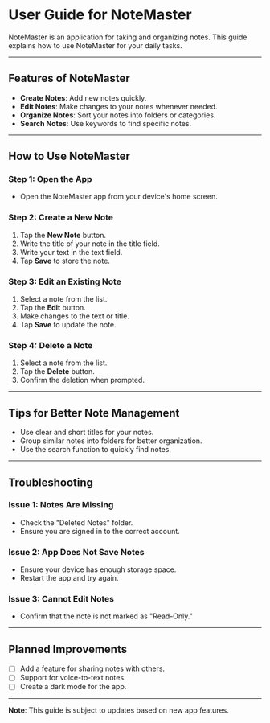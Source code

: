 # User Guide for **NoteMaster**  

NoteMaster is an application for taking and organizing notes. This guide explains how to use NoteMaster for your daily tasks.  

---

## Features of NoteMaster  
* **Create Notes**: Add new notes quickly.  
* **Edit Notes**: Make changes to your notes whenever needed.  
* **Organize Notes**: Sort your notes into folders or categories.  
* **Search Notes**: Use keywords to find specific notes.  

---

## How to Use NoteMaster  

### Step 1: Open the App  
- Open the NoteMaster app from your device's home screen.  

### Step 2: Create a New Note  
1. Tap the **New Note** button.  
2. Write the title of your note in the title field.  
3. Write your text in the text field.  
4. Tap **Save** to store the note.  

### Step 3: Edit an Existing Note  
1. Select a note from the list.  
2. Tap the **Edit** button.  
3. Make changes to the text or title.  
4. Tap **Save** to update the note.  

### Step 4: Delete a Note  
1. Select a note from the list.  
2. Tap the **Delete** button.  
3. Confirm the deletion when prompted.  

---

## Tips for Better Note Management  
- Use clear and short titles for your notes.  
- Group similar notes into folders for better organization.  
- Use the search function to quickly find notes.  

---

## Troubleshooting  

### Issue 1: Notes Are Missing  
- Check the "Deleted Notes" folder.  
- Ensure you are signed in to the correct account.  

### Issue 2: App Does Not Save Notes  
- Ensure your device has enough storage space.  
- Restart the app and try again.  

### Issue 3: Cannot Edit Notes  
- Confirm that the note is not marked as "Read-Only."  

---

## Planned Improvements  
- [ ] Add a feature for sharing notes with others.  
- [ ] Support for voice-to-text notes.  
- [ ] Create a dark mode for the app.  

---

**Note**: This guide is subject to updates based on new app features.  
